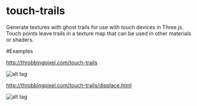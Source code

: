 # touch-trails
Generate textures with ghost trails for use with touch devices in Three.js. Touch points leave trails in a texture map that can be used in other materials or shaders.

#Examples

http://throbbingpixel.com/touch-trails

![alt tag](http://throbbingpixel.com/touch-trails/touch2.jpg)



http://throbbingpixel.com/touch-trails/displace.html

![alt tag](http://throbbingpixel.com/touch-trails/chimi2.jpg)

